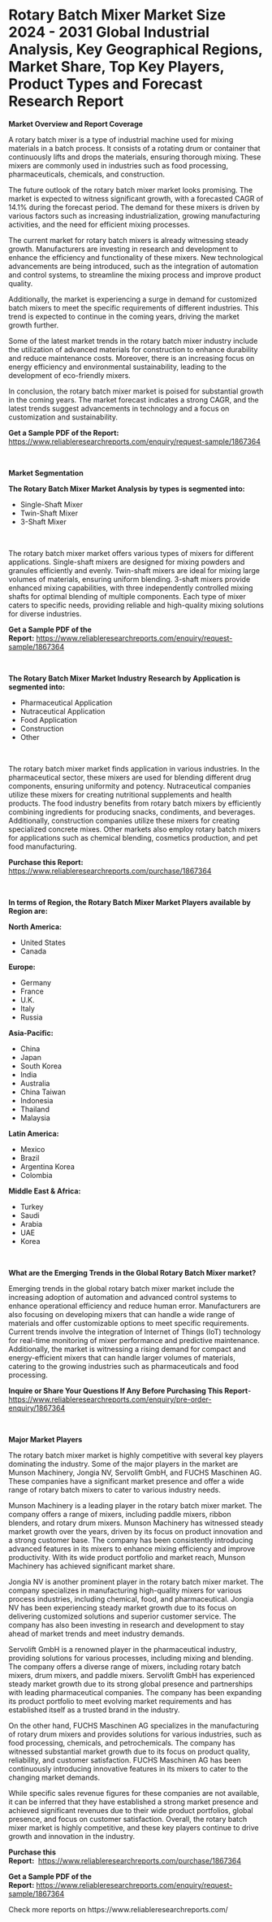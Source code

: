 <p><h1>Rotary Batch Mixer Market Size 2024 - 2031 Global Industrial Analysis, Key Geographical Regions, Market Share, Top Key Players, Product Types and Forecast Research Report</h1></p><p><strong>Market Overview and Report Coverage</strong></p>
<p><p>A rotary batch mixer is a type of industrial machine used for mixing materials in a batch process. It consists of a rotating drum or container that continuously lifts and drops the materials, ensuring thorough mixing. These mixers are commonly used in industries such as food processing, pharmaceuticals, chemicals, and construction.</p><p>The future outlook of the rotary batch mixer market looks promising. The market is expected to witness significant growth, with a forecasted CAGR of 14.1% during the forecast period. The demand for these mixers is driven by various factors such as increasing industrialization, growing manufacturing activities, and the need for efficient mixing processes.</p><p>The current market for rotary batch mixers is already witnessing steady growth. Manufacturers are investing in research and development to enhance the efficiency and functionality of these mixers. New technological advancements are being introduced, such as the integration of automation and control systems, to streamline the mixing process and improve product quality.</p><p>Additionally, the market is experiencing a surge in demand for customized batch mixers to meet the specific requirements of different industries. This trend is expected to continue in the coming years, driving the market growth further.</p><p>Some of the latest market trends in the rotary batch mixer industry include the utilization of advanced materials for construction to enhance durability and reduce maintenance costs. Moreover, there is an increasing focus on energy efficiency and environmental sustainability, leading to the development of eco-friendly mixers.</p><p>In conclusion, the rotary batch mixer market is poised for substantial growth in the coming years. The market forecast indicates a strong CAGR, and the latest trends suggest advancements in technology and a focus on customization and sustainability.</p></p>
<p><strong>Get a Sample PDF of the Report:</strong> <a href="https://www.reliableresearchreports.com/enquiry/request-sample/1867364">https://www.reliableresearchreports.com/enquiry/request-sample/1867364</a></p>
<p>&nbsp;</p>
<p><strong>Market Segmentation</strong></p>
<p><strong>The Rotary Batch Mixer Market Analysis by types is segmented into:</strong></p>
<p><ul><li>Single-Shaft Mixer</li><li>Twin-Shaft Mixer</li><li>3-Shaft Mixer</li></ul></p>
<p>&nbsp;</p>
<p><p>The rotary batch mixer market offers various types of mixers for different applications. Single-shaft mixers are designed for mixing powders and granules efficiently and evenly. Twin-shaft mixers are ideal for mixing large volumes of materials, ensuring uniform blending. 3-shaft mixers provide enhanced mixing capabilities, with three independently controlled mixing shafts for optimal blending of multiple components. Each type of mixer caters to specific needs, providing reliable and high-quality mixing solutions for diverse industries.</p></p>
<p><strong>Get a Sample PDF of the Report:</strong>&nbsp;<a href="https://www.reliableresearchreports.com/enquiry/request-sample/1867364">https://www.reliableresearchreports.com/enquiry/request-sample/1867364</a></p>
<p>&nbsp;</p>
<p><strong>The Rotary Batch Mixer Market Industry Research by Application is segmented into:</strong></p>
<p><ul><li>Pharmaceutical Application</li><li>Nutraceutical Application</li><li>Food Application</li><li>Construction</li><li>Other</li></ul></p>
<p>&nbsp;</p>
<p><p>The rotary batch mixer market finds application in various industries. In the pharmaceutical sector, these mixers are used for blending different drug components, ensuring uniformity and potency. Nutraceutical companies utilize these mixers for creating nutritional supplements and health products. The food industry benefits from rotary batch mixers by efficiently combining ingredients for producing snacks, condiments, and beverages. Additionally, construction companies utilize these mixers for creating specialized concrete mixes. Other markets also employ rotary batch mixers for applications such as chemical blending, cosmetics production, and pet food manufacturing.</p></p>
<p><strong>Purchase this Report:</strong>&nbsp; <a href="https://www.reliableresearchreports.com/purchase/1867364">https://www.reliableresearchreports.com/purchase/1867364</a></p>
<p>&nbsp;</p>
<p><strong>In terms of Region, the Rotary Batch Mixer Market Players available by Region are:</strong></p>
<p>
    <p> <strong> North America: </strong>
        <ul>
            <li>United States</li>
            <li>Canada</li>
        </ul>
        </p> 
    <p> <strong> Europe: </strong>
        <ul>
            <li>Germany</li>
            <li>France</li>
            <li>U.K.</li>
            <li>Italy</li>
            <li>Russia</li>
        </ul>
        </p> 
    <p> <strong> Asia-Pacific: </strong>
        <ul>
            <li>China</li>
            <li>Japan</li>
            <li>South Korea</li>
            <li>India</li>
            <li>Australia</li>
            <li>China Taiwan</li>
            <li>Indonesia</li>
            <li>Thailand</li>
            <li>Malaysia</li>
        </ul>
        </p> 
    <p> <strong> Latin America: </strong>
        <ul>
            <li>Mexico</li>
            <li>Brazil</li>
            <li>Argentina Korea</li>
            <li>Colombia</li>
        </ul>
        </p> 
    <p> <strong> Middle East & Africa: </strong>
        <ul>
            <li>Turkey</li>
            <li>Saudi</li>
            <li>Arabia</li>
            <li>UAE</li>
            <li>Korea</li>
        </ul>
    </p>
    </p>
<p>&nbsp;</p>
<p><strong>What are the Emerging Trends in the Global Rotary Batch Mixer market?</strong></p>
<p><p>Emerging trends in the global rotary batch mixer market include the increasing adoption of automation and advanced control systems to enhance operational efficiency and reduce human error. Manufacturers are also focusing on developing mixers that can handle a wide range of materials and offer customizable options to meet specific requirements. Current trends involve the integration of Internet of Things (IoT) technology for real-time monitoring of mixer performance and predictive maintenance. Additionally, the market is witnessing a rising demand for compact and energy-efficient mixers that can handle larger volumes of materials, catering to the growing industries such as pharmaceuticals and food processing.</p></p>
<p><strong>Inquire or Share Your Questions If Any Before Purchasing This Report</strong>- <a href="https://www.reliableresearchreports.com/enquiry/pre-order-enquiry/1867364">https://www.reliableresearchreports.com/enquiry/pre-order-enquiry/1867364</a></p>
<p>&nbsp;</p>
<p><strong>Major Market Players</strong></p>
<p><p>The rotary batch mixer market is highly competitive with several key players dominating the industry. Some of the major players in the market are Munson Machinery, Jongia NV, Servolift GmbH, and FUCHS Maschinen AG. These companies have a significant market presence and offer a wide range of rotary batch mixers to cater to various industry needs.</p><p>Munson Machinery is a leading player in the rotary batch mixer market. The company offers a range of mixers, including paddle mixers, ribbon blenders, and rotary drum mixers. Munson Machinery has witnessed steady market growth over the years, driven by its focus on product innovation and a strong customer base. The company has been consistently introducing advanced features in its mixers to enhance mixing efficiency and improve productivity. With its wide product portfolio and market reach, Munson Machinery has achieved significant market share.</p><p>Jongia NV is another prominent player in the rotary batch mixer market. The company specializes in manufacturing high-quality mixers for various process industries, including chemical, food, and pharmaceutical. Jongia NV has been experiencing steady market growth due to its focus on delivering customized solutions and superior customer service. The company has also been investing in research and development to stay ahead of market trends and meet industry demands.</p><p>Servolift GmbH is a renowned player in the pharmaceutical industry, providing solutions for various processes, including mixing and blending. The company offers a diverse range of mixers, including rotary batch mixers, drum mixers, and paddle mixers. Servolift GmbH has experienced steady market growth due to its strong global presence and partnerships with leading pharmaceutical companies. The company has been expanding its product portfolio to meet evolving market requirements and has established itself as a trusted brand in the industry.</p><p>On the other hand, FUCHS Maschinen AG specializes in the manufacturing of rotary drum mixers and provides solutions for various industries, such as food processing, chemicals, and petrochemicals. The company has witnessed substantial market growth due to its focus on product quality, reliability, and customer satisfaction. FUCHS Maschinen AG has been continuously introducing innovative features in its mixers to cater to the changing market demands.</p><p>While specific sales revenue figures for these companies are not available, it can be inferred that they have established a strong market presence and achieved significant revenues due to their wide product portfolios, global presence, and focus on customer satisfaction. Overall, the rotary batch mixer market is highly competitive, and these key players continue to drive growth and innovation in the industry.</p></p>
<p><strong>Purchase this Report:</strong>&nbsp;&nbsp;<a href="https://www.reliableresearchreports.com/purchase/1867364">https://www.reliableresearchreports.com/purchase/1867364</a></p>
<p></p>
<p><strong>Get a Sample PDF of the Report:</strong>&nbsp;<a href="https://www.reliableresearchreports.com/enquiry/request-sample/1867364">https://www.reliableresearchreports.com/enquiry/request-sample/1867364</a></p>
<p>Check more reports on https://www.reliableresearchreports.com/</p>
